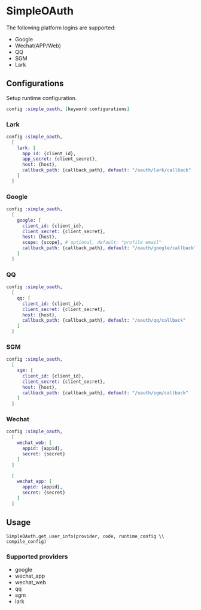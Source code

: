 # SimpleOAuth

The following platform logins are supported:

- Google
- Wechat(APP/Web)
- QQ
- SGM
- Lark

## Configurations

Setup runtime configuration.

```elixir
config :simple_oauth, [keyword configurations]
```

### Lark

```elixir
config :simple_oauth,
  [
    lark: [
      app_id: {client_id},
      app_secret: {client_secret},
      host: {host},
      callback_path: {callback_path}, default: "/oauth/lark/callback"
    ]
  ]
```
### Google

```elixir
config :simple_oauth,
  [
    google: [
      client_id: {client_id},
      client_secret: {client_secret},
      host: {host},
      scope: {scope}, # optional, default: "profile email"
      callback_path: {callback_path}, default: "/oauth/google/callback"
    ]
  ]
```

### QQ

```elixir
config :simple_oauth,
  [
    qq: [
      client_id: {client_id},
      client_secret: {client_secret},
      host: {host},
      callback_path: {callback_path}, default: "/oauth/qq/callback"
    ]
  ]
```

### SGM

```elixir
config :simple_oauth,
  [
    sgm: [
      client_id: {client_id},
      client_secret: {client_secret},
      host: {host},
      callback_path: {callback_path}, default: "/oauth/sgm/callback"
    ]
  ]
```

### Wechat

```elixir
config :simple_oauth,
  [
    wechat_web: [
      appid: {appid},
      secret: {secret}
    ]
  ]

  [
    wechat_app: [
      appid: {appid},
      secret: {secret}
    ]
  ]
```

## Usage

`SimpleOAuth.get_user_info(provider, code, runtime_config \\ compile_config)`

### Supported providers

- google
- wechat_app
- wechat_web
- qq
- sgm
- lark
